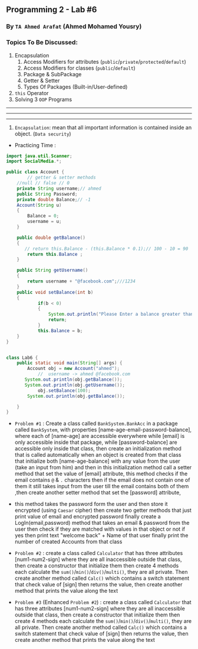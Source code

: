 ## Programming 2 - Lab #6
### By `TA Ahmed Arafat` (Ahmed Mohamed Yousry)

### Topics To Be Discussed:
1. Encapsulation
   1. Access Modifiers for attributes (`public`/`private`/`protected`/`default`)
   2. Access Modifiers for classes (`public`/`default`)
   2. Package & SubPackage
   3. Getter & Setter 
   4. Types Of Packages (Built-in/User-defined)
2. `this` Operator
3. Solving 3 `OOP` Programs

<hr>
<hr>
<hr>

1. `Encapsulation`: mean that all important information is contained inside an object. (`Data security`)
- Practicing Time :
````java
import java.util.Scanner;
import SocialMedia.*;

public class Account {
        // getter & setter methods
    //null // false // 0
    private String username;// ahmed
    public String Password;
    private double Balance;// -1
    Account(String u)
    {
        Balance = 0;
        username = u;
    }

    public double getBalance()
    {
       // return this.Balance - (this.Balance * 0.1);// 100 - 10 = 90
        return this.Balance ;
    }

    public String getUsername()
    {
        return username + "@facebook.com";///1234
    }
    public void setBalance(int b)
    {
            if(b < 0)
            {
                System.out.println("Please Enter a balance greater than or equal to zero");
                return;
            }
            this.Balance = b;
    }
}


class Lab6 {
    public static void main(String[] args) {
        Account obj = new Account("ahmed");
            //  username -> ahmed @facebook.com
       System.out.println(obj.getBalance());
       System.out.println(obj.getUsername());
            obj.setBalance(100);
        System.out.println(obj.getBalance());

    }
}
````


- `Problem #1` : 
Create a class called `BankSystem.BankAcc` in a package called `BankSystem`, 
with properties [name-age-email-password-balance], where each of
[name-age] are accessible everywhere while [email] is only accessible inside that package,
while [password-balance] are accessible only inside that class,
then create an initialization method that is called automatically when an object is created from that class that
initialize both [name-age-balance] with any value from the user (take an input from him)
and then in this initialization method call a setter method that set the value of [email] attribute,
this method checks if the email contains `@` & `.` characters
then if the email does not contain one of them it still takes input from the user till the email contains both of them
,then create another setter method that set the [password] attribute,
- this method takes the password form the user and then store it encrypted (using `Caesar` cipher)
then create two getter methods that just print value of email and encrypted password
finally create a LogIn(email,password) method that takes an email & password from the user then check if they are matched with values in that object or not
if yes then print text "welcome back" + Name of that user
finally print the number of created Accounts from that class

- `Problem #2` : 
create a class called `Calculator` that has three attributes [num1-num2-sign] where 
they are all inaccessible outside that class, then create a constructor that initialize them
then create 4 methods each calculate the `sum()`/`min()`/`div()`/`multi()`, they are all private.
Then create another method called `Calc()` which contains a switch statement that check value of [sign] 
then returns the value, then create another method that prints the value along the text

- `Problem #3` (Enhanced `Problem #2`) :
create a class called `Calculator` that has three attributes [num1-num2-sign] where
they are all inaccessible outside that class, then create a constructor that initialize them
then create 4 methods each calculate the `sum()`/`min()`/`div()`/`multi()`, they are all private.
Then create another method called `Calc()` which contains a switch statement that check value of [sign]
then returns the value, then create another method that prints the value along the text
